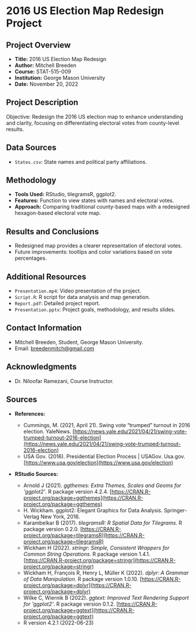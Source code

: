 # 2016 US Election Map Redesign Project

## Project Overview
- **Title:** 2016 US Election Map Redesign
- **Author:** Mitchell Breeden
- **Course:** STAT-515-009
- **Institution:** George Mason University
- **Date:** November 20, 2022

## Project Description
Objective: Redesign the 2016 US election map to enhance understanding and clarity, focusing on differentiating electoral votes from county-level results.

## Data Sources
- `States.csv`: State names and political party affiliations.

## Methodology
- **Tools Used:** RStudio, tilegramsR, ggplot2.
- **Features:** Function to view states with names and electoral votes.
- **Approach:** Comparing traditional county-based maps with a redesigned hexagon-based electoral vote map.

## Results and Conclusions
- Redesigned map provides a clearer representation of electoral votes.
- Future improvements: tooltips and color variations based on vote percentages.

## Additional Resources
- `Presentation.mp4`: Video presentation of the project.
- `Script.R`: R script for data analysis and map generation.
- `Report.pdf`: Detailed project report.
- `Presentation.pptx`: Project goals, methodology, and results slides.

## Contact Information
- Mitchell Breeden, Student, George Mason University.
- Email: breedenmitch@gmail.com

## Acknowledgments
- Dr. Niloofar Ramezani, Course Instructor.

## Sources
- **References:**
  - Cummings, M. (2021, April 21). Swing vote “trumped” turnout in 2016 election. YaleNews. [https://news.yale.edu/2021/04/21/swing-vote-trumped-turnout-2016-election](https://news.yale.edu/2021/04/21/swing-vote-trumped-turnout-2016-election)
  - USA Gov. (2016). Presidential Election Process | USAGov. Usa.gov. [https://www.usa.gov/election](https://www.usa.gov/election)

- **RStudio Sources:**
  - Arnold J (2021). _ggthemes: Extra Themes, Scales and Geoms for 'ggplot2'_. R package version 4.2.4. [https://CRAN.R-project.org/package=ggthemes](https://CRAN.R-project.org/package=ggthemes)
  - H. Wickham. ggplot2: Elegant Graphics for Data Analysis. Springer-Verlag New York, 2016.
  - Karambelkar B (2017). _tilegramsR: R Spatial Data for Tilegrams_. R package version 0.2.0. [https://CRAN.R-project.org/package=tilegramsR](https://CRAN.R-project.org/package=tilegramsR)
  - Wickham H (2022). _stringr: Simple, Consistent Wrappers for Common String Operations_. R package version 1.4.1. [https://CRAN.R-project.org/package=stringr](https://CRAN.R-project.org/package=stringr)
  - Wickham H, François R, Henry L, Müller K (2022). _dplyr: A Grammar of Data Manipulation_. R package version 1.0.10. [https://CRAN.R-project.org/package=dplyr](https://CRAN.R-project.org/package=dplyr)
  - Wilke C, Wiernik B (2022). _ggtext: Improved Text Rendering Support for 'ggplot2'_. R package version 0.1.2. [https://CRAN.R-project.org/package=ggtext](https://CRAN.R-project.org/package=ggtext)
  - R version 4.2.1 (2022-06-23)

